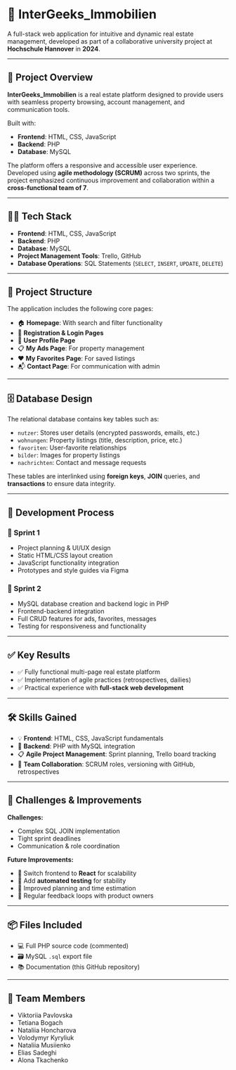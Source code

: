 # 🏡 InterGeeks_Immobilien

A full-stack web application for intuitive and dynamic real estate management, developed as part of a collaborative university project at **Hochschule Hannover** in **2024**.

---

## 📌 Project Overview

**InterGeeks_Immobilien** is a real estate platform designed to provide users with seamless property browsing, account management, and communication tools.

Built with:
- **Frontend**: HTML, CSS, JavaScript  
- **Backend**: PHP  
- **Database**: MySQL  

The platform offers a responsive and accessible user experience.  
Developed using **agile methodology (SCRUM)** across two sprints, the project emphasized continuous improvement and collaboration within a **cross-functional team of 7**.

---

## 🧑‍💻 Tech Stack

- **Frontend**: HTML, CSS, JavaScript  
- **Backend**: PHP  
- **Database**: MySQL  
- **Project Management Tools**: Trello, GitHub  
- **Database Operations**: SQL Statements (`SELECT`, `INSERT`, `UPDATE`, `DELETE`)

---

## 📁 Project Structure

The application includes the following core pages:

- 🏠 **Homepage**: With search and filter functionality  
- 📝 **Registration & Login Pages**  
- 👤 **User Profile Page**  
- 📋 **My Ads Page**: For property management  
- ❤️ **My Favorites Page**: For saved listings  
- 📬 **Contact Page**: For communication with admin  

---

## 🗄️ Database Design

The relational database contains key tables such as:

- `nutzer`: Stores user details (encrypted passwords, emails, etc.)  
- `wohnungen`: Property listings (title, description, price, etc.)  
- `favoriten`: User-favorite relationships  
- `bilder`: Images for property listings  
- `nachrichten`: Contact and message requests  

These tables are interlinked using **foreign keys**, **JOIN** queries, and **transactions** to ensure data integrity.

---

## 🚀 Development Process

### 🔁 Sprint 1
- Project planning & UI/UX design  
- Static HTML/CSS layout creation  
- JavaScript functionality integration  
- Prototypes and style guides via Figma  

### 🧩 Sprint 2
- MySQL database creation and backend logic in PHP  
- Frontend-backend integration  
- Full CRUD features for ads, favorites, messages  
- Testing for responsiveness and functionality  

---

## ✅ Key Results

- ✅ Fully functional multi-page real estate platform  
- ✅ Implementation of agile practices (retrospectives, dailies)  
- ✅ Practical experience with **full-stack web development**

---

## 🛠️ Skills Gained

- 💡 **Frontend**: HTML, CSS, JavaScript fundamentals  
- 🔧 **Backend**: PHP with MySQL integration  
- 📋 **Agile Project Management**: Sprint planning, Trello board tracking  
- 🤝 **Team Collaboration**: SCRUM roles, versioning with GitHub, retrospectives

---

## 🔄 Challenges & Improvements

**Challenges:**  
- Complex SQL JOIN implementation  
- Tight sprint deadlines  
- Communication & role coordination  

**Future Improvements:**  
- 🔁 Switch frontend to **React** for scalability  
- 🔧 Add **automated testing** for stability  
- 🧠 Improved planning and time estimation  
- 🔄 Regular feedback loops with product owners

---

## 📦 Files Included

- 💻 Full PHP source code (commented)  
- 🗃️ MySQL `.sql` export file  
- 📚 Documentation (this GitHub repository)

---

## 🤝 Team Members

- Viktoriia Pavlovska  
- Tetiana Bogach  
- Nataliia Honcharova  
- Volodymyr Kyryliuk  
- Nataliia Musiienko  
- Elias Sadeghi  
- Alona Tkachenko  

